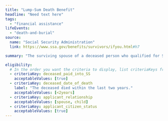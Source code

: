 ```yaml
---
title: "Lump-Sum Death Benefit"
headline: "Need text here"
tags:
  - "financial assistance"
lifeEvents:
  - "death-and-burial"
source:
  name: "Social Security Administration"
  link: https://www.ssa.gov/benefits/survivors/ifyou.html#h7

summary: "The surviving spouse of a deceased person who qualified for Social Security benefits may be eligible for a $255 financial assistance."

eligibility:
  # In the order you want the criteria to display, list criteriaKeys from the csv here, each followed by a comma-separated list of which values indicate eligibility for that criteria. Wrap individual values in quotes if they have inner commas.
  - criteriaKey: deceased_paid_into_SS
    acceptableValues: [true]
  - criteriaKey: deceased_date_of_death
    label: "The deceased died within the last two years."
    acceptableValues: [<2years]
  - criteriaKey: applicant_relationship
    acceptableValues: [spouse, child]
  - criteriaKey: applicant_citizen_status
    acceptableValues: [true]
---
```

